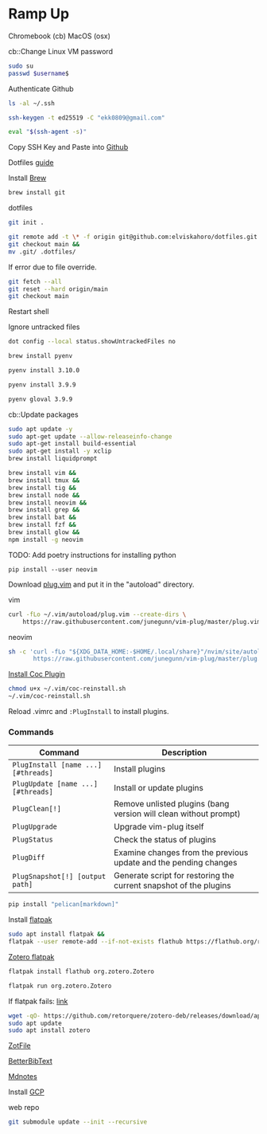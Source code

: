 # Ramp Up


Chromebook (cb)
MacOS (osx)

cb::Change Linux VM password
```sh
sudo su
passwd $username$
```


Authenticate Github
```sh
ls -al ~/.ssh
```
```sh
ssh-keygen -t ed25519 -C "ekk0809@gmail.com"
```

```sh
eval "$(ssh-agent -s)"
```

Copy SSH Key and Paste into [Github](https://github.com/settings/keys)

Dotfiles [guide](https://www.ackama.com/blog/posts/the-best-way-to-store-your-dotfiles-a-bare-git-repository-explained)

Install [Brew](https://brew.sh/)
```sh
brew install git
```

dotfiles
```sh
git init .
```

```sh
git remote add -t \* -f origin git@github.com:elviskahoro/dotfiles.git &&
git checkout main &&
mv .git/ .dotfiles/
```

If error due to file override.
```sh
git fetch --all
git reset --hard origin/main
git checkout main
```

Restart shell

Ignore untracked files
```sh
dot config --local status.showUntrackedFiles no
```

```sh
brew install pyenv
```

```sh
pyenv install 3.10.0
```

```sh
pyenv install 3.9.9
```

```sh
pyenv gloval 3.9.9
```

cb::Update packages
```sh
sudo apt update -y
sudo apt-get update --allow-releaseinfo-change
sudo apt-get install build-essential
sudo apt-get install -y xclip
brew install liquidprompt
```

```sh
brew install vim &&
brew install tmux &&
brew install tig &&
brew install node &&
brew install neovim &&
brew install grep &&
brew install bat &&
brew install fzf &&
brew install glow &&
npm install -g neovim
```

TODO: Add poetry instructions for installing python

```
pip install --user neovim
```

Download [plug.vim](https://raw.githubusercontent.com/junegunn/vim-plug/master/plug.vim) and put it in the "autoload" directory.

vim
```sh
curl -fLo ~/.vim/autoload/plug.vim --create-dirs \
    https://raw.githubusercontent.com/junegunn/vim-plug/master/plug.vim
```

neovim
```sh
sh -c 'curl -fLo "${XDG_DATA_HOME:-$HOME/.local/share}"/nvim/site/autoload/plug.vim --create-dirs \
       https://raw.githubusercontent.com/junegunn/vim-plug/master/plug.vim'
```

[Install Coc Plugin](https://github.com/neoclide/coc.nvim/wiki/Install-coc.nvim)
```sh
chmod u+x ~/.vim/coc-reinstall.sh
~/.vim/coc-reinstall.sh
```

Reload .vimrc and `:PlugInstall` to install plugins.

### Commands

| Command                             | Description                                                        |
| ----------------------------------- | ------------------------------------------------------------------ |
| `PlugInstall [name ...] [#threads]` | Install plugins                                                    |
| `PlugUpdate [name ...] [#threads]`  | Install or update plugins                                          |
| `PlugClean[!]`                      | Remove unlisted plugins (bang version will clean without prompt) |
| `PlugUpgrade`                       | Upgrade vim-plug itself                                            |
| `PlugStatus`                        | Check the status of plugins                                        |
| `PlugDiff`                          | Examine changes from the previous update and the pending changes   |
| `PlugSnapshot[!] [output path]`     | Generate script for restoring the current snapshot of the plugins  |

```sh
pip install "pelican[markdown]"
```

Install [flatpak](https://flatpak.org/setup/Chrome%20OS/)
```sh
sudo apt install flatpak &&
flatpak --user remote-add --if-not-exists flathub https://flathub.org/repo/flathub.flatpakrepo
```

[Zotero flatpak](https://flathub.org/apps/details/org.zotero.Zotero)
```sh
flatpak install flathub org.zotero.Zotero
```

```sh
flatpak run org.zotero.Zotero
```

If flatpak fails: [link](https://www.zotero.org/support/kb/installing_on_a_chromebook)
```sh
wget -qO- https://github.com/retorquere/zotero-deb/releases/download/apt-get/install.sh | sudo bash
sudo apt update
sudo apt install zotero
```

[ZotFile](http://zotfile.com/)

[BetterBibText](https://retorque.re/zotero-better-bibtex/)

[Mdnotes](https://github.com/argenos/zotero-mdnotes)

Install [GCP](https://cloud.google.com/sdk/docs/install#deb)

web repo

```sh
git submodule update --init --recursive
```
